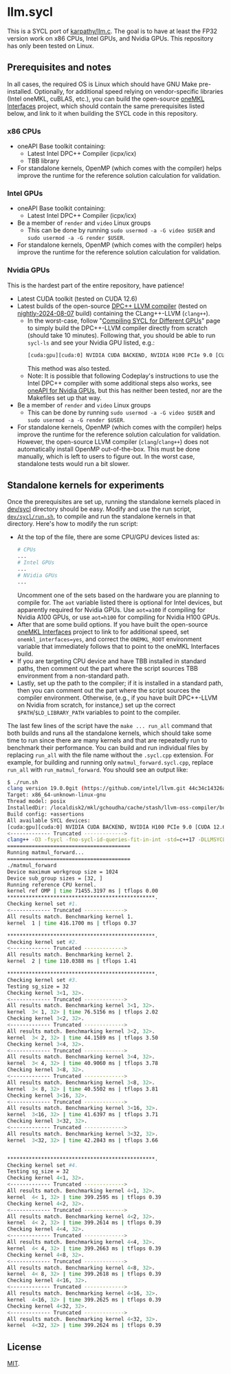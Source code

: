 # llm.sycl

This is a SYCL port of [karpathy/llm.c](https://github.com/karpathy/llm.c). The
goal is to have at least the FP32 version work on x86 CPUs, Intel GPUs, and
Nvidia GPUs. This repository has only been tested on Linux.

## Prerequisites and notes

In all cases, the required OS is Linux which should have GNU Make pre-installed.
Optionally, for additional speed relying on vendor-specific libraries (Intel
oneMKL, cuBLAS, etc.), you can build the open-source
[oneMKL Interfaces](https://github.com/oneapi-src/oneMKL/) project, which should
contain the same prerequisites listed below, and link to it when building the
SYCL code in this repository.

### x86 CPUs
* oneAPI Base toolkit containing:
    * Latest Intel DPC++ Compiler (icpx/icx)
    * TBB library
* For standalone kernels, OpenMP (which comes with the compiler) helps improve
  the runtime for the reference solution calculation for validation.

### Intel GPUs
* oneAPI Base toolkit containing:
    * Latest Intel DPC++ Compiler (icpx/icx)
* Be a member of `render` and `video` Linux groups
    * This can be done by running `sudo usermod -a -G video $USER` and
      `sudo usermod -a -G render $USER`.
* For standalone kernels, OpenMP (which comes with the compiler) helps improve
  the runtime for the reference solution calculation for validation.

### Nvidia GPUs
This is the hardest part of the entire repository, have patience!
* Latest CUDA toolkit (tested on CUDA 12.6)
* Latest builds of the open-source
  [DPC++ LLVM compiler](https://github.com/intel/llvm/releases/)
  (tested on [nightly-2024-08-07](https://github.com/intel/llvm/releases/tag/nightly-2024-08-07)
  build) containing the CLang++-LLVM (`clang++`).
    * In the worst-case, follow
      "[Compiling SYCL for Different GPUs](https://www.intel.com/content/www/us/en/developer/articles/technical/compiling-sycl-with-different-gpus.html)"
      page to simply build the DPC++-LLVM compiler directly from scratch
      (should take 10 minutes). Following that, you should be able to run
      `sycl-ls` and see your Nvidia GPU listed, e.g.:
      ```sh
      [cuda:gpu][cuda:0] NVIDIA CUDA BACKEND, NVIDIA H100 PCIe 9.0 [CUDA 12.6]
      ```
      This method was also tested.
    * Note: It is possible that following Codeplay's instructions to use the Intel
      DPC++ compiler with some additional steps also works, see
      [oneAPI for Nvidia GPUs](https://developer.codeplay.com/products/oneapi/nvidia/latest/guides/get-started-guide-nvidia),
      but this has neither been tested, nor are the Makefiles set up that way.
* Be a member of `render` and `video` Linux groups
    * This can be done by running `sudo usermod -a -G video $USER` and
      `sudo usermod -a -G render $USER`.
* For standalone kernels, OpenMP (which comes with the compiler) helps improve
  the runtime for the reference solution calculation for validation. However,
  the open-source LLVM compiler (`clang`/`clang++`) does not automatically
  install OpenMP out-of-the-box. This must be done manually, which is left to
  users to figure out. In the worst case, standalone tests would run a bit
  slower.

## Standalone kernels for experiments
Once the prerequisites are set up, running the standalone kernels placed in
[dev/sycl](dev/sycl) directory should be easy. Modify and use the
run script, [`dev/sycl/run.sh`](dev/sycl/run.sh), to compile and run the
standalone kernels in that directory. Here's how to modify the run script:
* At the top of the file, there are some CPU/GPU devices listed as:
  ```sh
  # CPUs
  ...
  # Intel GPUs
  ...
  # NVidia GPUs
  ...
  ```
  Uncomment one of the sets based on the hardware you are planning to compile
  for. The `aot` variable listed there is optional for Intel devices, but
  apparently required for Nvidia GPUs. Use `aot=a100` if compiling for Nvidia
  A100 GPUs, or use `aot=h100` for compiling for Nvidia H100 GPUs.
* After that are some build options. If you have built the open-source
  [oneMKL Interfaces](https://github.com/oneapi-src/oneMKL/) project to link to
  for additional speed, set `onemkl_interfaces=yes`, and correct the
  `ONEMKL_ROOT` environment variable that immediately follows that to point to
  the oneMKL Interfaces build.
* If you are targeting CPU device and have TBB installed in standard paths,
  then comment out the part where the script sources TBB environment from a
  non-standard path.
* Lastly, set up the path to the compiler; if it is installed in a standard
  path, then you can comment out the part where the script sources the compiler
  environment. Otherwise, (e.g., if you have built DPC++-LLVM on Nvidia from
  scratch, for instance,) set up the correct `$PATH`/`$LD_LIBRARY_PATH`
  variables to point to the compiler.

The last few lines of the script have the `make ... run_all` command that
both builds and runs all the standalone kernels, which should take some
time to run since there are many kernels and that are repeatedly run to
benchmark their performance. You can build and run individual files by
replacing `run_all` with the file name without the `.sycl.cpp` extension.
For example, for building and running only `matmul_forward.sycl.cpp`,
replace `run_all` with `run_matmul_forward`. You should see an output like:

```sh
$ ./run.sh
clang version 19.0.0git (https://github.com/intel/llvm.git 44c34c14326a189f719fbbe3393a8ee4a790f1c2)
Target: x86_64-unknown-linux-gnu
Thread model: posix
InstalledDir: /localdisk2/mkl/gchoudha/cache/stash/llvm-oss-compiler/build-2024-08-17/lnx/cuda/compiler/bin
Build config: +assertions
All available SYCL devices:
[cuda:gpu][cuda:0] NVIDIA CUDA BACKEND, NVIDIA H100 PCIe 9.0 [CUDA 12.6]
<------------- Truncated ------------->
clang++ -O3 -fsycl -fno-sycl-id-queries-fit-in-int -std=c++17 -DLLMSYCL -march=native -ffp-model=precise -DSYCL_CUDA -fsycl-targets=nvptx64-nvidia-cuda -Xsycl-target-backend=nvptx64-nvidia-cuda --cuda-gpu-arch=sm_90 -D_DISABLE_SG_SIZE_8 -D_DISABLE_SG_SIZE_16   matmul_forward.sycl.cpp -lsycl -lOpenCL -o matmul_forward
========================================
Running matmul_forward...
========================================
./matmul_forward
Device maximum workgroup size = 1024
Device sub_group sizes = [32, ]
Running reference CPU kernel.
kernel ref OMP | time 71455.3197 ms | tflops 0.00
************************************************.
Checking kernel set #1.
<------------- Truncated ------------->
All results match. Benchmarking kernel 1.
kernel  1 | time 416.1700 ms | tflops 0.37

************************************************.
Checking kernel set #2.
<------------- Truncated ------------->
All results match. Benchmarking kernel 2.
kernel  2 | time 110.0388 ms | tflops 1.41

************************************************.
Checking kernel set #3.
Testing sg_size = 32
Checking kernel 3<1, 32>.
<------------- Truncated ------------->
All results match. Benchmarking kernel 3<1, 32>.
kernel  3< 1, 32> | time 76.5156 ms | tflops 2.02
Checking kernel 3<2, 32>.
<------------- Truncated ------------->
All results match. Benchmarking kernel 3<2, 32>.
kernel  3< 2, 32> | time 44.1589 ms | tflops 3.50
Checking kernel 3<4, 32>.
<------------- Truncated ------------->
All results match. Benchmarking kernel 3<4, 32>.
kernel  3< 4, 32> | time 40.9060 ms | tflops 3.78
Checking kernel 3<8, 32>.
<------------- Truncated ------------->
All results match. Benchmarking kernel 3<8, 32>.
kernel  3< 8, 32> | time 40.5502 ms | tflops 3.81
Checking kernel 3<16, 32>.
<------------- Truncated ------------->
All results match. Benchmarking kernel 3<16, 32>.
kernel  3<16, 32> | time 41.6397 ms | tflops 3.71
Checking kernel 3<32, 32>.
<------------- Truncated ------------->
All results match. Benchmarking kernel 3<32, 32>.
kernel  3<32, 32> | time 42.2843 ms | tflops 3.66


************************************************.
Checking kernel set #4.
Testing sg_size = 32
Checking kernel 4<1, 32>.
<------------- Truncated ------------->
All results match. Benchmarking kernel 4<1, 32>.
kernel  4< 1, 32> | time 399.2595 ms | tflops 0.39
Checking kernel 4<2, 32>.
<------------- Truncated ------------->
All results match. Benchmarking kernel 4<2, 32>.
kernel  4< 2, 32> | time 399.2614 ms | tflops 0.39
Checking kernel 4<4, 32>.
<------------- Truncated ------------->
All results match. Benchmarking kernel 4<4, 32>.
kernel  4< 4, 32> | time 399.2663 ms | tflops 0.39
Checking kernel 4<8, 32>.
<------------- Truncated ------------->
All results match. Benchmarking kernel 4<8, 32>.
kernel  4< 8, 32> | time 399.2618 ms | tflops 0.39
Checking kernel 4<16, 32>.
<------------- Truncated ------------->
All results match. Benchmarking kernel 4<16, 32>.
kernel  4<16, 32> | time 399.2625 ms | tflops 0.39
Checking kernel 4<32, 32>.
<------------- Truncated ------------->
All results match. Benchmarking kernel 4<32, 32>.
kernel  4<32, 32> | time 399.2624 ms | tflops 0.39
```

## License

[MIT](LICENSE).
